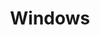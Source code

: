 ---
title: "Windows"
description: "Kalian sedang melihat Katogori Windows"
slug: "windows"
image: "windows.jpg"
---